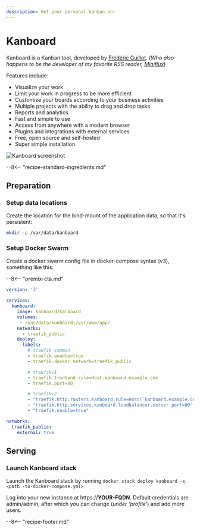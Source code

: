 ```yaml
---
description: Get your personal kanban on!
---
```


# Kanboard

Kanboard is a Kanban tool, developed by [Frédéric Guillot](https://github.com/fguillot). (_Who also happens to be the developer of my favorite RSS reader, [Miniflux](/recipes/miniflux/)_)

Features include:

* Visualize your work
* Limit your work in progress to be more efficient
* Customize your boards according to your business activities
* Multiple projects with the ability to drag and drop tasks
* Reports and analytics
* Fast and simple to use
* Access from anywhere with a modern browser
* Plugins and integrations with external services
* Free, open source and self-hosted
* Super simple installation

![Kanboard screenshot](/images/kanboard.png)

--8<-- "recipe-standard-ingredients.md"

## Preparation

### Setup data locations

Create the location for the bind-mount of the application data, so that it's persistent:

```bash
mkdir -p /var/data/kanboard
```

### Setup Docker Swarm

Create a docker swarm config file in docker-compose syntax (v3), something like this:

--8<-- "premix-cta.md"

```yaml
version: '3'

services:
  kanboard:
    image: kanboard/kanboard
    volumes:
     - /var/data/kanboard:/var/www/app/
    networks:
      - traefik_public
    deploy:
      labels:
        # traefik common
        - traefik.enable=true
        - traefik.docker.network=traefik_public

        # traefikv1
        - traefik.frontend.rule=Host:kanboard.example.com
        - traefik.port=80     

        # traefikv2
        - "traefik.http.routers.kanboard.rule=Host(`kanboard.example.com`)"
        - "traefik.http.services.kanboard.loadbalancer.server.port=80"
        - "traefik.enable=true"

networks:
  traefik_public:
    external: true
```

## Serving

### Launch Kanboard stack

Launch the Kanboard stack by running ```docker stack deploy kanboard -c <path -to-docker-compose.yml>```

Log into your new instance at https://**YOUR-FQDN**. Default credentials are admin/admin, after which you can change (_under 'profile'_) and add more users.

[^1]: The default theme can be significantly improved by applying the [ThemePlus](https://github.com/phsteffen/kanboard-themeplus) plugin.
[^2]: Kanboard becomes more useful when you integrate in/outbound email with [MailGun](https://github.com/kanboard/plugin-mailgun), [SendGrid](https://github.com/kanboard/plugin-sendgrid), or [Postmark](https://github.com/kanboard/plugin-postmark).

--8<-- "recipe-footer.md"
